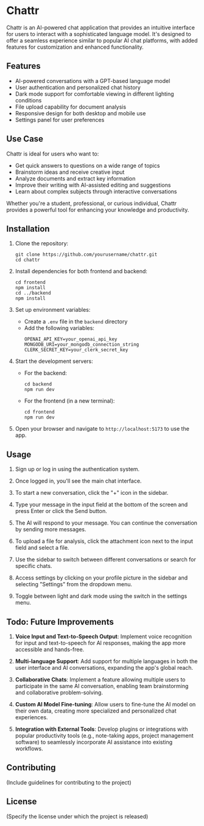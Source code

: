 # Chattr

Chattr is an AI-powered chat application that provides an intuitive interface for users to interact with a sophisticated language model. It's designed to offer a seamless experience similar to popular AI chat platforms, with added features for customization and enhanced functionality.

## Features

- AI-powered conversations with a GPT-based language model
- User authentication and personalized chat history
- Dark mode support for comfortable viewing in different lighting conditions
- File upload capability for document analysis
- Responsive design for both desktop and mobile use
- Settings panel for user preferences

## Use Case

Chattr is ideal for users who want to:

- Get quick answers to questions on a wide range of topics
- Brainstorm ideas and receive creative input
- Analyze documents and extract key information
- Improve their writing with AI-assisted editing and suggestions
- Learn about complex subjects through interactive conversations

Whether you're a student, professional, or curious individual, Chattr provides a powerful tool for enhancing your knowledge and productivity.

## Installation

1. Clone the repository:
   ```
   git clone https://github.com/yourusername/chattr.git
   cd chattr
   ```

2. Install dependencies for both frontend and backend:
   ```
   cd frontend
   npm install
   cd ../backend
   npm install
   ```

3. Set up environment variables:
   - Create a `.env` file in the `backend` directory
   - Add the following variables:
     ```
     OPENAI_API_KEY=your_openai_api_key
     MONGODB_URI=your_mongodb_connection_string
     CLERK_SECRET_KEY=your_clerk_secret_key
     ```

4. Start the development servers:
   - For the backend:
     ```
     cd backend
     npm run dev
     ```
   - For the frontend (in a new terminal):
     ```
     cd frontend
     npm run dev
     ```

5. Open your browser and navigate to `http://localhost:5173` to use the app.

## Usage

1. Sign up or log in using the authentication system.

2. Once logged in, you'll see the main chat interface.

3. To start a new conversation, click the "+" icon in the sidebar.

4. Type your message in the input field at the bottom of the screen and press Enter or click the Send button.

5. The AI will respond to your message. You can continue the conversation by sending more messages.

6. To upload a file for analysis, click the attachment icon next to the input field and select a file.

7. Use the sidebar to switch between different conversations or search for specific chats.

8. Access settings by clicking on your profile picture in the sidebar and selecting "Settings" from the dropdown menu.

9. Toggle between light and dark mode using the switch in the settings menu.

## Todo: Future Improvements

1. **Voice Input and Text-to-Speech Output**: Implement voice recognition for input and text-to-speech for AI responses, making the app more accessible and hands-free.

2. **Multi-language Support**: Add support for multiple languages in both the user interface and AI conversations, expanding the app's global reach.

3. **Collaborative Chats**: Implement a feature allowing multiple users to participate in the same AI conversation, enabling team brainstorming and collaborative problem-solving.

4. **Custom AI Model Fine-tuning**: Allow users to fine-tune the AI model on their own data, creating more specialized and personalized chat experiences.

5. **Integration with External Tools**: Develop plugins or integrations with popular productivity tools (e.g., note-taking apps, project management software) to seamlessly incorporate AI assistance into existing workflows.

## Contributing

(Include guidelines for contributing to the project)

## License

(Specify the license under which the project is released)